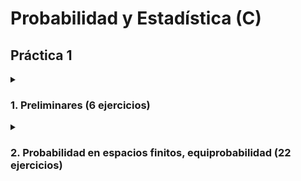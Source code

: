 # Probabilidad y Estadística (C)

## Práctica 1

<details>

<summary>

### 1. Preliminares (6 ejercicios)

</summary>

<details>

<summary>

#### 1.a. Se deben pintar los frentes de 10 casas y se dispone de 23 colores distintos de pintura. ¿De cuántas formas puede hacerse? ¿De cuántas formas puede hacer si cada casa debe tener un color distinto?

</summary>

Tenemos 10 casas y 23 colores disponibles. Por lo tanto, por cada casa tenemos 23 opciones. Si sólo tuvieramos que pintar una, la respuesta sería trivial. Hay 23 maneras de pintar una casa.

```mermaid
flowchart TD
    combinations([Combinaciones])

    subgraph house1 [Casa 1]
        color1([Color 1])
        color2([Color 2])
        color3([Color 3])
        etc([19 colores más...])
        color23([Color 23])
    end

    combinations --> color1
    combinations --> color2
    combinations --> color3
    combinations -.- etc
    combinations -.- etc
    combinations -.- etc
    combinations --> color23
```

Supongamos que para alguna de las casas elegimos (o "fijamos") el $Color$ $1$. Luego pasaríamos a la siguiente casa y tendriamos que elegir nuevamente otro color de los 23 disponibles:

```mermaid
flowchart TD
    combinations([Combinaciones])
    color1([Color 1])

    subgraph house2 [Casa 2]
        2color1([Color 1])
        2color2([Color 2])
        2color3([Color 3])
        2etc([19 colores más...])
        2color23([Color 23])
    end

    color2([Color 2])
    color3([Color 3])
    etc([19 colores más...])
    color23([Color 23])

    combinations --> color1
    combinations --> color2
    combinations --> color3
    combinations -.- etc
    combinations -.- etc
    combinations -.- etc
    combinations --> color23


    color1 --> 2color1
    color1 --> 2color2
    color1 --> 2color3
    color1 -.- 2etc
    color1 -.- 2etc
    color1 -.- 2etc
    color1 --> 2color23
```

Este proceso de elegir alguno de los 23 colores para la segunda casa lo deberíamos repetir para los otros 22 colores posibles para la primer casa:

```mermaid
flowchart TD
    combinations([Combinaciones])
    color1([Color 1])

    2acolor1([Color 1])
    2acolor2([Color 2])
    2acolor3([Color 3])
    2aetc([19 colores más...])
    2acolor23([Color 23])

    color2([Color 2])

    2bcolor1([Color 1])
    2bcolor2([Color 2])
    2bcolor3([Color 3])
    2betc([19 colores más...])
    2bcolor23([Color 23])

    color3([Color 3])

    2ccolor1([Color 1])
    2ccolor2([Color 2])
    2ccolor3([Color 3])
    2cetc([19 colores más...])
    2ccolor23([Color 23])

    etc([19 colores más...])
    color23([Color 23])

    2dcolor1([Color 1])
    2dcolor2([Color 2])
    2dcolor3([Color 3])
    2detc([19 colores más...])
    2dcolor23([Color 23])

    combinations --> color1
    combinations --> color2
    combinations --> color3
    combinations -.- etc
    combinations -.- etc
    combinations -.- etc
    combinations --> color23

    color1 --> 2acolor1
    color1 --> 2acolor2
    color1 --> 2acolor3
    color1 -.- 2aetc
    color1 -.- 2aetc
    color1 -.- 2aetc
    color1 --> 2acolor23

    color2 --> 2bcolor1
    color2 --> 2bcolor2
    color2 --> 2bcolor3
    color2 -.- 2betc
    color2 -.- 2betc
    color2 -.- 2betc
    color2 --> 2bcolor23

    color3 --> 2ccolor1
    color3 --> 2ccolor2
    color3 --> 2ccolor3
    color3 -.- 2cetc
    color3 -.- 2cetc
    color3 -.- 2cetc
    color3 --> 2ccolor23

    color23 --> 2dcolor1
    color23 --> 2dcolor2
    color23 --> 2dcolor3
    color23 -.- 2detc
    color23 -.- 2detc
    color23 -.- 2detc
    color23 --> 2dcolor23
```

Es decir que para 2 casas y 23 colores, obtendríamos $23 + 23 + 23 + ... + 23 = 23 \times 23 = 23^{2}$ .

El patrón a seguir es el siguiente:

| Casas         | 1        | 2        | 3        | 4        | 5        | 6        | 7        | 8        | 9        | 10        |
| ---           | ---      | ---      | ---      | ---      | ---      | ---      | ---      | ---      | ---      | ---       |
| Posibilidades | $23^{1}$ | $23^{2}$ | $23^{3}$ | $23^{4}$ | $23^{5}$ | $23^{6}$ | $23^{7}$ | $23^{8}$ | $23^{9}$ | $23^{10}$ |

```math
\text{El resultado es } 23^{10} {}_\square
```

Ahora bien, entre dichos resultados estamos contando situaciones donde hay casas con colores repetidos. Por ejemplo situaciones como la siguiente:

| Casa   | 1        | 2        | 3        | 4        | 5        | 6        | 7        | 8        | 9        | 10       |
| ---    | ---      | ---      | ---      | ---      | ---      | ---      | ---      | ---      | ---      | ---      |
| Caso A | Color 1  | Color 1  | Color 2  | Color 2  | Color 3  | Color 3  | Color 4  | Color 4  | Color 5  | Color 5  |
| Caso B | Color 1  | Color 1  | Color 1  | Color 1  | Color 1  | Color 1  | Color 1  | Color 1  | Color 1  | Color 1  |

Por lo tanto, si agregamos la restricción de no repetir los colores, obtendríamos un patrón similar al siguiente (restringido a 4 colores y 3 casas, por simplicidad):

```mermaid
flowchart TD
    combinations([Combinaciones])

    casa1_color1_A([Color 1])

        casa2_color2_A([Color 2])

            casa3_color3_B([Color 3])
            casa3_color4_B([Color 4])

        casa2_color3_A([Color 3])

            casa3_color2_C([Color 2])
            casa3_color4_C([Color 4])

        casa2_color4_A([Color 4])

            casa3_color2_D([Color 2])
            casa3_color3_D([Color 3])

    casa1_color2_A([Color 2])

        casa2_color1_B([Color 1])

            casa3_color3_E([Color 3])
            casa3_color4_E([Color 4])

        casa2_color3_B([Color 3])

            casa3_color1_F([Color 1])
            casa3_color4_F([Color 4])

        casa2_color4_B([Color 4])

            casa3_color1_G([Color 1])
            casa3_color3_G([Color 3])


    casa1_color3_A([Color 3])

        casa2_color1_C([Color 1])

            casa3_color2_H([Color 2])
            casa3_color4_H([Color 4])

        casa2_color2_C([Color 2])

            casa3_color1_I([Color 1])
            casa3_color4_I([Color 4])

        casa2_color4_C([Color 4])

            casa3_color1_J([Color 1])
            casa3_color2_J([Color 2])


    casa1_color4_A([Color 4])

        casa2_color1_D([Color 1])

            casa3_color2_K([Color 2])
            casa3_color3_K([Color 3])

        casa2_color2_D([Color 2])

            casa3_color1_L([Color 1])
            casa3_color3_L([Color 3])

        casa2_color3_D([Color 3])

            casa3_color1_M([Color 1])
            casa3_color2_M([Color 2])

    combinations --> casa1_color1_A
    combinations --> casa1_color2_A
    combinations --> casa1_color3_A
    combinations --> casa1_color4_A

    casa1_color1_A --> casa2_color2_A
    casa1_color1_A --> casa2_color3_A
    casa1_color1_A --> casa2_color4_A

    casa1_color2_A --> casa2_color1_B
    casa1_color2_A --> casa2_color3_B
    casa1_color2_A --> casa2_color4_B

    casa1_color3_A --> casa2_color1_C
    casa1_color3_A --> casa2_color2_C
    casa1_color3_A --> casa2_color4_C

    casa1_color4_A --> casa2_color1_D
    casa1_color4_A --> casa2_color2_D
    casa1_color4_A --> casa2_color3_D

    casa2_color2_A --> casa3_color3_B
    casa2_color2_A --> casa3_color4_B

    casa2_color3_A --> casa3_color2_C
    casa2_color3_A --> casa3_color4_C

    casa2_color4_A --> casa3_color2_D
    casa2_color4_A --> casa3_color3_D

    casa2_color1_B --> casa3_color3_E
    casa2_color1_B --> casa3_color4_E

    casa2_color3_B --> casa3_color1_F
    casa2_color3_B --> casa3_color4_F

    casa2_color4_B --> casa3_color1_G
    casa2_color4_B --> casa3_color3_G

    casa2_color1_C --> casa3_color2_H
    casa2_color1_C --> casa3_color4_H

    casa2_color2_C --> casa3_color1_I
    casa2_color2_C --> casa3_color4_I

    casa2_color4_C --> casa3_color1_J
    casa2_color4_C --> casa3_color2_J

    casa2_color1_D --> casa3_color2_K
    casa2_color1_D --> casa3_color3_K

    casa2_color2_D --> casa3_color1_L
    casa2_color2_D --> casa3_color3_L

    casa2_color3_D --> casa3_color1_M
    casa2_color3_D --> casa3_color2_M
```

Como se observa, tenemos 4 opciones para la primer casa. Dentro de cada una de esas opciones, al momento de pintar la segunda casa nos quedan 3 colores disponibles. A su vez, cuando queremos pintar la tercera casa, sea cual sea la situación, siempre nos quedan disponibles sólo 2 colores.

Finalmente, si contamos las hojas del árbol resultante vemos que son 24, y concluimos que esa es la cantidad total de casos donde tenemos 4 colores disponibles, 3 casas a pintar y la restricción que todas sean distintas. La fórmula sigue la siguiente lógica, tomamos como $n$ el número total de opciones disponibles en el paso actual y lo multiplicamos por las opciones que nos quedarían en el paso siguiente, que sería "n-1$. Como en el primer paso tenemos los 4 colores disponibles, comenzamos multiplicando 4 con la cantidad de colores disponibles para la segunda casa, que sería 4-1. Así sucesivamente hasta llegar al último paso, o última casa:

```math
4 \times 3 \times 2 = 24
```

Si aplicamos ésta misma fórmula para nuestro problema original, el de las 10 casas y los 23 colores disponibles, entonces tendríamos el siguiente resultado:

```math
23 \times 22 \times 21 \times 20 \times 19 \times 18 \times 17 \times 16 \times 15 \times 14 = \prod_{n=14}^{23} n = \frac{\prod_{n=1}^{23} n}{\prod_{n=1}^{13} n} = \frac{23!}{13!} _\square
```

</details>

</details>

<details>

<summary>

### 2. Probabilidad en espacios finitos, equiprobabilidad (22 ejercicios)

</summary>

</details>
